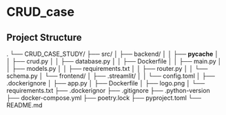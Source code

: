 # CRUD_case

## Project Structure
.
└── CRUD_CASE_STUDY/
    ├── src/
    │   ├── backend/
    │   │   ├── __pycache__
    │   │   ├── crud.py
    │   │   ├── database.py
    │   │   ├── Dockerfile
    │   │   ├── main.py
    │   │   ├── models.py
    │   │   ├── requirements.txt
    │   │   ├── router.py
    │   │   └── schema.py
    │   └── frontend/
    │       ├── .streamlit/
    │       │   └── config.toml
    │       ├── .dockerignore
    │       ├── app.py
    │       ├── Dockerfile
    │       ├── logo.png
    │       └── requirements.txt
    ├── .dockerignor
    ├── .gitignore
    ├── .python-version
    ├── docker-compose.yml
    ├── poetry.lock
    ├── pyproject.toml
    └── README.md